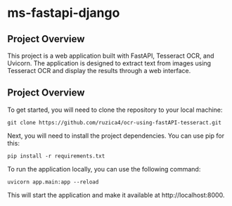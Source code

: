 # ms-fastapi-django

## Project Overview
This project is a web application built with FastAPI, Tesseract OCR, and Uvicorn. 
The application is designed to extract text from images using Tesseract OCR and display the results through a web interface.

## Project Overview
To get started, you will need to clone the repository to your local machine:  
 ``` 
git clone https://github.com/ruzica4/ocr-using-fastAPI-tesseract.git 
```
Next, you will need to install the project dependencies. You can use pip for this:  
 ``` 
pip install -r requirements.txt
 ``` 
To run the application locally, you can use the following command:  
 ``` 
uvicorn app.main:app --reload 
``` 
This will start the application and make it available at http://localhost:8000.

